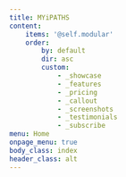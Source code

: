 ```yaml
---
title: MYiPATHS
content:
    items: '@self.modular'
    order:
        by: default
        dir: asc
        custom:
            - _showcase
            - _features
            - _pricing
            - _callout
            - _screenshots
            - _testimonials
            - _subscribe
menu: Home
onpage_menu: true
body_class: index
header_class: alt
---
```



